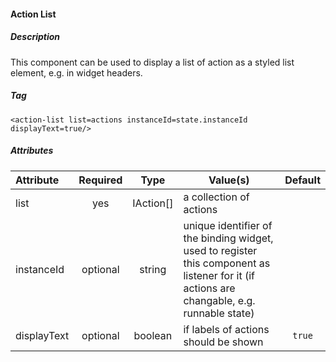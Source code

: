 #### Action List

##### Description
This component can be used to display a list of action as a styled list element, e.g. in widget headers.

##### Tag
`<action-list list=actions instanceId=state.instanceId displayText=true/>`

##### Attributes

| Attribute   | Required |   Type    | Value(s)                                                                                                                                    | Default |
| :---------- | :------: | :-------: | ------------------------------------------------------------------------------------------------------------------------------------------- | :-----: |
| list        |   yes    | IAction[] | a collection of actions                                                                                                                     |
| instanceId  | optional |  string   | unique identifier of the binding widget, used to register this component as listener for it (if actions are changable, e.g. runnable state) |
| displayText | optional |  boolean  | if labels of actions should be shown                                                                                                        | `true`  |
